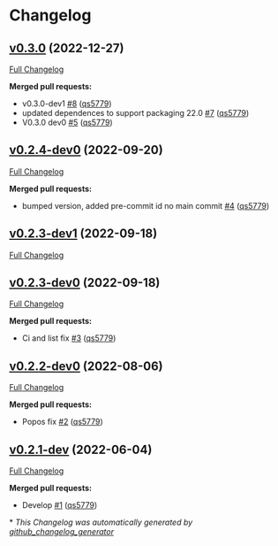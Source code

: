 # Changelog

## [v0.3.0](https://github.com/wtfo-guru/python-pacwrap/tree/v0.3.0) (2022-12-27)

[Full Changelog](https://github.com/wtfo-guru/python-pacwrap/compare/v0.2.4-dev0...v0.3.0)

**Merged pull requests:**

- v0.3.0-dev1 [\#8](https://github.com/wtfo-guru/python-pacwrap/pull/8) ([qs5779](https://github.com/qs5779))
- updated dependences to support packaging 22.0 [\#7](https://github.com/wtfo-guru/python-pacwrap/pull/7) ([qs5779](https://github.com/qs5779))
- V0.3.0 dev0 [\#5](https://github.com/wtfo-guru/python-pacwrap/pull/5) ([qs5779](https://github.com/qs5779))

## [v0.2.4-dev0](https://github.com/wtfo-guru/python-pacwrap/tree/v0.2.4-dev0) (2022-09-20)

[Full Changelog](https://github.com/wtfo-guru/python-pacwrap/compare/v0.2.3-dev1...v0.2.4-dev0)

**Merged pull requests:**

- bumped version, added pre-commit id no main commit [\#4](https://github.com/wtfo-guru/python-pacwrap/pull/4) ([qs5779](https://github.com/qs5779))

## [v0.2.3-dev1](https://github.com/wtfo-guru/python-pacwrap/tree/v0.2.3-dev1) (2022-09-18)

[Full Changelog](https://github.com/wtfo-guru/python-pacwrap/compare/v0.2.3-dev0...v0.2.3-dev1)

## [v0.2.3-dev0](https://github.com/wtfo-guru/python-pacwrap/tree/v0.2.3-dev0) (2022-09-18)

[Full Changelog](https://github.com/wtfo-guru/python-pacwrap/compare/v0.2.2-dev0...v0.2.3-dev0)

**Merged pull requests:**

- Ci and list fix [\#3](https://github.com/wtfo-guru/python-pacwrap/pull/3) ([qs5779](https://github.com/qs5779))

## [v0.2.2-dev0](https://github.com/wtfo-guru/python-pacwrap/tree/v0.2.2-dev0) (2022-08-06)

[Full Changelog](https://github.com/wtfo-guru/python-pacwrap/compare/v0.2.1-dev...v0.2.2-dev0)

**Merged pull requests:**

- Popos fix [\#2](https://github.com/wtfo-guru/python-pacwrap/pull/2) ([qs5779](https://github.com/qs5779))

## [v0.2.1-dev](https://github.com/wtfo-guru/python-pacwrap/tree/v0.2.1-dev) (2022-06-04)

[Full Changelog](https://github.com/wtfo-guru/python-pacwrap/compare/b14a2762ff325aadff7e6aee7a792a30c45f87e1...v0.2.1-dev)

**Merged pull requests:**

- Develop [\#1](https://github.com/wtfo-guru/python-pacwrap/pull/1) ([qs5779](https://github.com/qs5779))

\* *This Changelog was automatically generated by [github_changelog_generator](https://github.com/github-changelog-generator/github-changelog-generator)*
